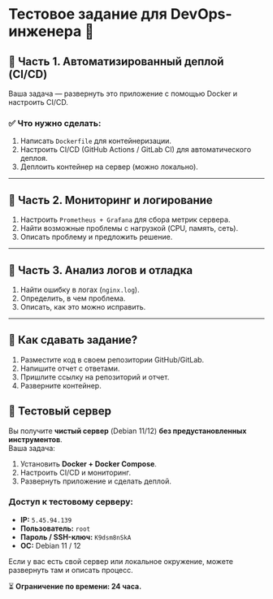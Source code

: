 # Тестовое задание для DevOps-инженера 🚀





## 📌 Часть 1. Автоматизированный деплой (CI/CD)
Ваша задача — развернуть это приложение с помощью Docker и настроить CI/CD.

### ✅ Что нужно сделать:
1. Написать `Dockerfile` для контейнеризации.
2. Настроить CI/CD (GitHub Actions / GitLab CI) для автоматического деплоя.
3. Деплоить контейнер на сервер (можно локально).

---

## 📌 Часть 2. Мониторинг и логирование
1. Настроить `Prometheus + Grafana` для сбора метрик сервера.
2. Найти возможные проблемы с нагрузкой (CPU, память, сеть).
3. Описать проблему и предложить решение.

---

## 📌 Часть 3. Анализ логов и отладка
1. Найти ошибку в логах (`nginx.log`).
2. Определить, в чем проблема.
3. Описать, как это можно исправить.

---

## 📌 Как сдавать задание?
1. Разместите код в своем репозитории GitHub/GitLab.
2. Напишите отчет с ответами.
3. Пришлите ссылку на репозиторий и отчет.
4. Разверните контейнер.

## 📌 Тестовый сервер
Вы получите **чистый сервер** (Debian 11/12) **без предустановленных инструментов**.  
Ваша задача:
1. Установить **Docker + Docker Compose**.
2. Настроить CI/CD и мониторинг.
3. Развернуть приложение и сделать деплой.

### Доступ к тестовому серверу:
- **IP:** `5.45.94.139`
- **Пользователь:** `root`
- **Пароль / SSH-ключ:** `K9dsm8nSkA`
- **ОС:** Debian 11 / 12


Если у вас есть свой сервер или локальное окружение, можете развернуть там и описать процесс.

⏳ **Ограничение по времени: 24 часа.**
